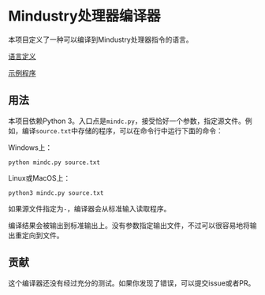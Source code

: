 # Mindustry处理器编译器

本项目定义了一种可以编译到Mindustry处理器指令的语言。

[语言定义](docs/langdef-zh.md)

[示例程序](docs/example-zh.md)

## 用法

本项目依赖Python 3。入口点是`mindc.py`，接受恰好一个参数，指定源文件。例如，编译`source.txt`中存储的程序，可以在命令行中运行下面的命令：

Windows上：

```
python mindc.py source.txt
```

Linux或MacOS上：

```
python3 mindc.py source.txt
```

如果源文件指定为`-`，编译器会从标准输入读取程序。

编译结果会被输出到标准输出上。没有参数指定输出文件，不过可以很容易地将输出重定向到文件。

## 贡献

这个编译器还没有经过充分的测试。如果你发现了错误，可以提交issue或者PR。
